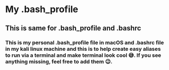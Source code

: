 # My .bash_profile
## This is same for .bash_profile and .bashrc
### This is my personal .bash_profile file in macOS and .bashrc file in my kali linux machine and this is to help create easy aliases to run via a terminal and make terminal look cool 😅. If you see anything missing, feel free to add them 😉.
